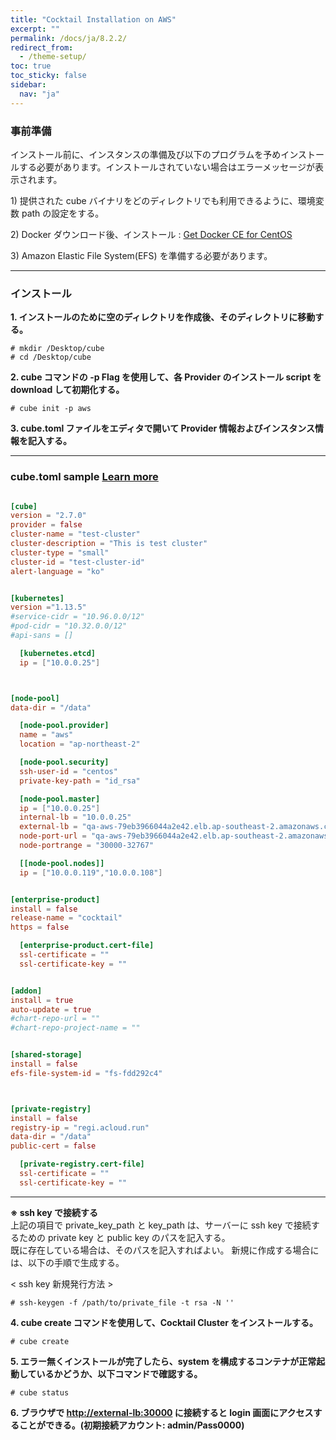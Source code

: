 ```yaml
---
title: "Cocktail Installation on AWS"
excerpt: ""
permalink: /docs/ja/8.2.2/
redirect_from:
  - /theme-setup/
toc: true
toc_sticky: false
sidebar:
  nav: "ja"
---
```


### **事前準備**

インストール前に、インスタンスの準備及び以下のプログラムを予めインストールする必要があります。インストールされていない場合はエラーメッセージが表示されます。

1\) 提供された cube バイナリをどのディレクトリでも利用できるように、環境変数 path の設定をする。

2\) Docker ダウンロード後、インストール : [Get Docker CE for CentOS](https://docs.docker.com/install/linux/docker-ce/centos/)

3\) Amazon Elastic File System(EFS) を準備する必要があります。

-----

### **インストール**

**1. インストールのために空のディレクトリを作成後、そのディレクトリに移動する。**

```
# mkdir /Desktop/cube
# cd /Desktop/cube
```

**2. cube コマンドの -p Flag を使用して、各 Provider のインストール script を download して初期化する。**


```
# cube init -p aws
```

**3. cube.toml ファイルをエディタで開いて Provider 情報およびインスタンス情報を記入する。**

-----
### cube.toml sample [Learn more](../8.2.10) 


```toml

[cube]
version = "2.7.0"
provider = false
cluster-name = "test-cluster"
cluster-description = "This is test cluster"
cluster-type = "small"
cluster-id = "test-cluster-id"
alert-language = "ko"


[kubernetes]
version ="1.13.5"
#service-cidr = "10.96.0.0/12"
#pod-cidr = "10.32.0.0/12"
#api-sans = []

  [kubernetes.etcd]
  ip = ["10.0.0.25"]



[node-pool]
data-dir = "/data"

  [node-pool.provider]
  name = "aws"
  location = "ap-northeast-2"

  [node-pool.security]
  ssh-user-id = "centos"
  private-key-path = "id_rsa"

  [node-pool.master]
  ip = ["10.0.0.25"]
  internal-lb = "10.0.0.25"
  external-lb = "qa-aws-79eb3966044a2e42.elb.ap-southeast-2.amazonaws.com"
  node-port-url = "qa-aws-79eb3966044a2e42.elb.ap-southeast-2.amazonaws.com"
  node-portrange = "30000-32767"

  [[node-pool.nodes]]
  ip = ["10.0.0.119","10.0.0.108"]


[enterprise-product]
install = false
release-name = "cocktail"
https = false

  [enterprise-product.cert-file]
  ssl-certificate = ""
  ssl-certificate-key = ""


[addon]
install = true
auto-update = true
#chart-repo-url = ""
#chart-repo-project-name = ""


[shared-storage]
install = false
efs-file-system-id = "fs-fdd292c4"



[private-registry]
install = false
registry-ip = "regi.acloud.run"
data-dir = "/data"
public-cert = false

  [private-registry.cert-file]
  ssl-certificate = ""
  ssl-certificate-key = ""
```

------


**※ ssh key で接続する**  
上記の項目で private_key_path と key\_path は、サーバーに ssh key で接続するための private key と public key のパスを記入する。  
既に存在している場合は、そのパスを記入すればよい。
新規に作成する場合には、以下の手順で生成する。

&lt; ssh key 新規発行方法 &gt;

```
# ssh-keygen -f /path/to/private_file -t rsa -N ''
```

**4. cube create コマンドを使用して、Cocktail Cluster をインストールする。**

```
# cube create
```

**5. エラー無くインストールが完了したら、system を構成するコンテナが正常起動しているかどうか、以下コマンドで確認する。**

```
# cube status
```

**6. ブラウザで [http://external-lb:30000](http://external-lb:30000) に接続すると login 画面にアクセスすることができる。(初期接続アカウント: admin/Pass0000)**